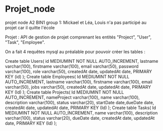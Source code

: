 # Projet_node
projet node A2 BIN1
group 1: Mickael et Léa,
Louis n'a pas participé au projet car il quitte l'école

Projet :
API de gestion de projet comprenant les entités "Project", "User", "Task", "Employee".

On a fait 4 requêtes mysql au préalable pour pouvoir créer les tables : 

Create table Users( id MEDIUMINT NOT NULL AUTO_INCREMENT, lastname varchar(100), firstname varchar(100), email varchar(50), password varchar(100), role varchar(50), createdAt date, updatedAt date, PRIMARY KEY (id) );
Create table Employees( Id MEDIUMINT NOT NULL AUTO_INCREMENT, lastname varchar(100), firstname varchar(100), email varchar(50), jobs varchar(50), createdAt date, updatedAt date, PRIMARY KEY (Id) );
Create table Projects( Id MEDIUMINT NOT NULL AUTO_INCREMENT, nameProject varchar(100), name varchar(100), description varchar(100), status varchar(20), startDate date,dueDate date, createdAt date, updatedAt date, PRIMARY KEY (Id) );
Create table Tasks( Id MEDIUMINT NOT NULL AUTO_INCREMENT, name varchar(100), description varchar(100), status varchar(20), dueDate date, createdAt date, updatedAt date, PRIMARY KEY (Id) );
